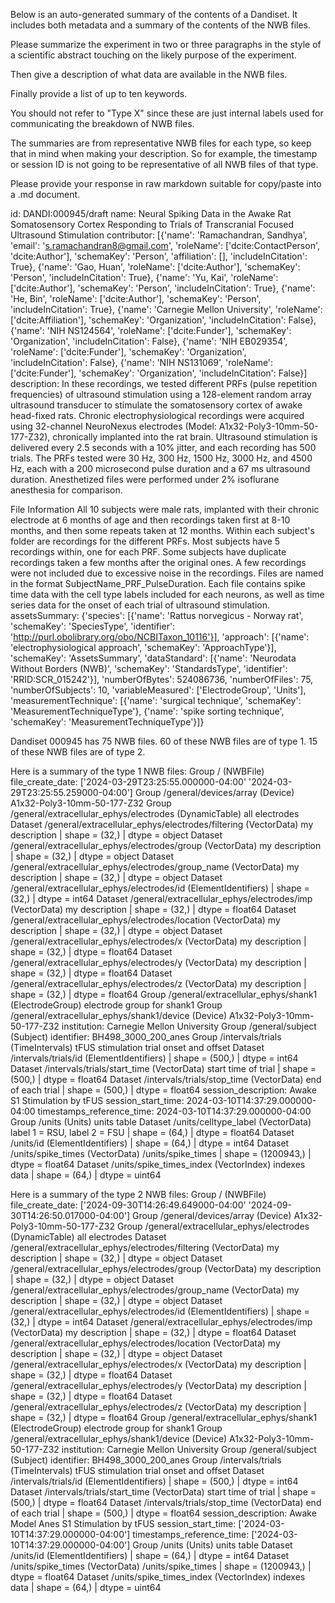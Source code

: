 
Below is an auto-generated summary of the contents of a Dandiset. It includes both metadata and a summary of the contents of the NWB files.

Please summarize the experiment in two or three paragraphs in the style of a scientific abstract touching on the likely purpose of the experiment.

Then give a description of what data are available in the NWB files.

Finally provide a list of up to ten keywords.

You should not refer to "Type X" since these are just internal labels used for communicating the breakdown of NWB files.

The summaries are from representative NWB files for each type, so keep that in mind when making your description. So for example, the timestamp or session ID is not going to be representative of all NWB files of that type.

Please provide your response in raw markdown suitable for copy/paste into a .md document.


id: DANDI:000945/draft
name: Neural Spiking Data in the Awake Rat Somatosensory Cortex Responding to Trials of Transcranial Focused Ultrasound Stimulation
contributor: [{'name': 'Ramachandran, Sandhya', 'email': 's.ramachandran8@gmail.com', 'roleName': ['dcite:ContactPerson', 'dcite:Author'], 'schemaKey': 'Person', 'affiliation': [], 'includeInCitation': True}, {'name': 'Gao, Huan', 'roleName': ['dcite:Author'], 'schemaKey': 'Person', 'includeInCitation': True}, {'name': 'Yu, Kai', 'roleName': ['dcite:Author'], 'schemaKey': 'Person', 'includeInCitation': True}, {'name': 'He, Bin', 'roleName': ['dcite:Author'], 'schemaKey': 'Person', 'includeInCitation': True}, {'name': 'Carnegie Mellon University', 'roleName': ['dcite:Affiliation'], 'schemaKey': 'Organization', 'includeInCitation': False}, {'name': 'NIH NS124564', 'roleName': ['dcite:Funder'], 'schemaKey': 'Organization', 'includeInCitation': False}, {'name': 'NIH EB029354', 'roleName': ['dcite:Funder'], 'schemaKey': 'Organization', 'includeInCitation': False}, {'name': 'NIH NS131069', 'roleName': ['dcite:Funder'], 'schemaKey': 'Organization', 'includeInCitation': False}]
description: In these recordings, we tested different PRFs (pulse repetition frequencies) of ultrasound stimulation using a 128-element random array ultrasound transducer to stimulate the somatosensory cortex of awake head-fixed rats. Chronic electrophysiological recordings were acquired using 32-channel NeuroNexus electrodes (Model: A1x32-Poly3-10mm-50-177-Z32), chronically implanted into the rat brain. Ultrasound stimulation is delivered every 2.5 seconds with a 10% jitter, and each recording has 500 trials. The PRFs tested were 30 Hz, 300 Hz, 1500 Hz, 3000 Hz, and 4500 Hz, each with a 200 microsecond pulse duration and a 67 ms ultrasound duration. Anesthetized files were performed under 2% isoflurane anesthesia for comparison.

File Information
All 10 subjects were male rats, implanted with their chronic electrode at 6 months of age and then recordings taken first at 8-10 months, and then some repeats taken at 12 months. Within each subject's folder are recordings for the different PRFs. Most subjects have 5 recordings within, one for each PRF. Some subjects have duplicate recordings taken a few months after the original ones. A few recordings were not included due to excessive noise in the recordings. Files are named in the format SubjectName_PRF_PulseDuration. Each file contains spike time data with the cell type labels included for each neurons, as well as time series data for the onset of each trial of ultrasound stimulation.
assetsSummary: {'species': [{'name': 'Rattus norvegicus - Norway rat', 'schemaKey': 'SpeciesType', 'identifier': 'http://purl.obolibrary.org/obo/NCBITaxon_10116'}], 'approach': [{'name': 'electrophysiological approach', 'schemaKey': 'ApproachType'}], 'schemaKey': 'AssetsSummary', 'dataStandard': [{'name': 'Neurodata Without Borders (NWB)', 'schemaKey': 'StandardsType', 'identifier': 'RRID:SCR_015242'}], 'numberOfBytes': 524086736, 'numberOfFiles': 75, 'numberOfSubjects': 10, 'variableMeasured': ['ElectrodeGroup', 'Units'], 'measurementTechnique': [{'name': 'surgical technique', 'schemaKey': 'MeasurementTechniqueType'}, {'name': 'spike sorting technique', 'schemaKey': 'MeasurementTechniqueType'}]}

Dandiset 000945 has 75 NWB files.
60 of these NWB files are of type 1.
15 of these NWB files are of type 2.


Here is a summary of the type 1 NWB files:
  Group / (NWBFile) 
  file_create_date: ['2024-03-29T23:25:55.000000-04:00' '2024-03-29T23:25:55.259000-04:00']
  Group /general/devices/array (Device) A1x32-Poly3-10mm-50-177-Z32
  Group /general/extracellular_ephys/electrodes (DynamicTable) all electrodes
  Dataset /general/extracellular_ephys/electrodes/filtering (VectorData) my description | shape = (32,) | dtype = object
  Dataset /general/extracellular_ephys/electrodes/group (VectorData) my description | shape = (32,) | dtype = object
  Dataset /general/extracellular_ephys/electrodes/group_name (VectorData) my description | shape = (32,) | dtype = object
  Dataset /general/extracellular_ephys/electrodes/id (ElementIdentifiers)  | shape = (32,) | dtype = int64
  Dataset /general/extracellular_ephys/electrodes/imp (VectorData) my description | shape = (32,) | dtype = float64
  Dataset /general/extracellular_ephys/electrodes/location (VectorData) my description | shape = (32,) | dtype = object
  Dataset /general/extracellular_ephys/electrodes/x (VectorData) my description | shape = (32,) | dtype = float64
  Dataset /general/extracellular_ephys/electrodes/y (VectorData) my description | shape = (32,) | dtype = float64
  Dataset /general/extracellular_ephys/electrodes/z (VectorData) my description | shape = (32,) | dtype = float64
  Group /general/extracellular_ephys/shank1 (ElectrodeGroup) electrode group for shank1
  Group /general/extracellular_ephys/shank1/device (Device) A1x32-Poly3-10mm-50-177-Z32
  institution: Carnegie Mellon University
  Group /general/subject (Subject) 
  identifier: BH498_3000_200_anes
  Group /intervals/trials (TimeIntervals) tFUS stimulation trial onset and offset
  Dataset /intervals/trials/id (ElementIdentifiers)  | shape = (500,) | dtype = int64
  Dataset /intervals/trials/start_time (VectorData) start time of trial | shape = (500,) | dtype = float64
  Dataset /intervals/trials/stop_time (VectorData) end of each trial | shape = (500,) | dtype = float64
  session_description: Awake S1 Stimulation by tFUS
  session_start_time: 2024-03-10T14:37:29.000000-04:00
  timestamps_reference_time: 2024-03-10T14:37:29.000000-04:00
  Group /units (Units) units table
  Dataset /units/celltype_label (VectorData) label 1 = RSU, label 2 = FSU | shape = (64,) | dtype = float64
  Dataset /units/id (ElementIdentifiers)  | shape = (64,) | dtype = int64
  Dataset /units/spike_times (VectorData) /units/spike_times | shape = (1200943,) | dtype = float64
  Dataset /units/spike_times_index (VectorIndex) indexes data | shape = (64,) | dtype = uint64


Here is a summary of the type 2 NWB files:
  Group / (NWBFile) 
  file_create_date: ['2024-09-30T14:26:49.649000-04:00' '2024-09-30T14:26:50.017000-04:00']
  Group /general/devices/array (Device) A1x32-Poly3-10mm-50-177-Z32
  Group /general/extracellular_ephys/electrodes (DynamicTable) all electrodes
  Dataset /general/extracellular_ephys/electrodes/filtering (VectorData) my description | shape = (32,) | dtype = object
  Dataset /general/extracellular_ephys/electrodes/group (VectorData) my description | shape = (32,) | dtype = object
  Dataset /general/extracellular_ephys/electrodes/group_name (VectorData) my description | shape = (32,) | dtype = object
  Dataset /general/extracellular_ephys/electrodes/id (ElementIdentifiers)  | shape = (32,) | dtype = int64
  Dataset /general/extracellular_ephys/electrodes/imp (VectorData) my description | shape = (32,) | dtype = float64
  Dataset /general/extracellular_ephys/electrodes/location (VectorData) my description | shape = (32,) | dtype = object
  Dataset /general/extracellular_ephys/electrodes/x (VectorData) my description | shape = (32,) | dtype = float64
  Dataset /general/extracellular_ephys/electrodes/y (VectorData) my description | shape = (32,) | dtype = float64
  Dataset /general/extracellular_ephys/electrodes/z (VectorData) my description | shape = (32,) | dtype = float64
  Group /general/extracellular_ephys/shank1 (ElectrodeGroup) electrode group for shank1
  Group /general/extracellular_ephys/shank1/device (Device) A1x32-Poly3-10mm-50-177-Z32
  institution: Carnegie Mellon University
  Group /general/subject (Subject) 
  identifier: BH498_3000_200_anes
  Group /intervals/trials (TimeIntervals) tFUS stimulation trial onset and offset
  Dataset /intervals/trials/id (ElementIdentifiers)  | shape = (500,) | dtype = int64
  Dataset /intervals/trials/start_time (VectorData) start time of trial | shape = (500,) | dtype = float64
  Dataset /intervals/trials/stop_time (VectorData) end of each trial | shape = (500,) | dtype = float64
  session_description: Awake Model Anes S1 Stimulation by tFUS
  session_start_time: ['2024-03-10T14:37:29.000000-04:00']
  timestamps_reference_time: ['2024-03-10T14:37:29.000000-04:00']
  Group /units (Units) units table
  Dataset /units/id (ElementIdentifiers)  | shape = (64,) | dtype = int64
  Dataset /units/spike_times (VectorData) /units/spike_times | shape = (1200943,) | dtype = float64
  Dataset /units/spike_times_index (VectorIndex) indexes data | shape = (64,) | dtype = uint64

